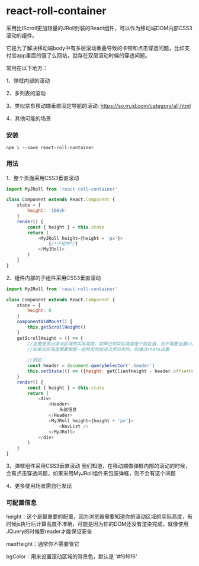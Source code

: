 # react-roll-container

采用比IScroll更加轻量的JRoll封装的React组件，可以作为移动端DOM内部CSS3滚动的组件。

它是为了解决移动端body中有多层滚动重叠导致的卡顿和点击穿透问题，比如支付宝app里面的饿了么网站，就存在双层滚动时候的穿透问题。

常用在以下地方：

1、弹框内部的滚动

2、多列表的滚动

3、类似京东移动端垂直固定导航的滚动: https://so.m.jd.com/category/all.html

4、其他可能的场景

### 安装

```npm
npm i --save react-roll-container
```

### 用法

1、整个页面采用CSS3垂直滚动
```javascript
import MyJRoll from 'react-roll-container'

class Component extends React.Component {
    state = {
        height: '100vh'
    }
    render() {
        const { height } = this.state
        return (
            <MyJRoll height={height + 'px'}>
                {/*子组件*/}
            </MyJRoll>
        )
    }
}
```

2、组件内部的子组件采用CSS3垂直滚动
```javascript
import MyJRoll from 'react-roll-container'

class Component extends React.Component {
    state = {
        height: 0
    }
    componentDidMount() {
        this.getScrollHeight()
    }
    getScrollHeight = () => {
        //主要是求出滚动区域的实际高度，如果已知实际高度是个固定值，则不需要设置state
        //如果实际高度需要根据一些特定的加减法求出来的，则通过state设置
        
        //例如：
        const header = document.querySelector('.header')
        this.setState(() => ({height: getClientHeight - header.offsetHeight}))
    }
    render() {
        const { height } = this.state
        return (
            <div>
                <Header>
                    头部信息
                </Header>
                <MyJRoll height={height + 'px'}>
                    <NavList />         
                </MyJRoll>
            </div>
        )
    }
}
```
3、弹框组件采用CSS3垂直滚动
我们知道，在移动端做弹框内部的滚动的时候，会有点击穿透问题，如果采用MyJRoll组件来包装弹框，则不会有这个问题

4、更多使用场景需自行发现

### 可配置信息

height：这个是最重要的配置，因为浏览器需要知道你的滚动区域的实际高度，有时候js执行后计算高度不准确，可能是因为你的DOM还没有渲染完成，就像使用JQuery的时候要reader才能保证安全

maxHeight：通常你不需要管它

bgColor：用来设置滚动区域的背景色，默认是 '#f6f6f6'